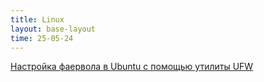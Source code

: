 ```yaml
---
title: Linux
layout: base-layout
time: 25-05-24
---
```


[Настройка фаервола в Ubuntu с помощью утилиты UFW](/wiki/linux/ufw)

